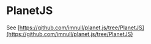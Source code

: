 PlanetJS
========

See [https://github.com/imnull/planet.js/tree/PlanetJS](https://github.com/imnull/planet.js/tree/PlanetJS)



